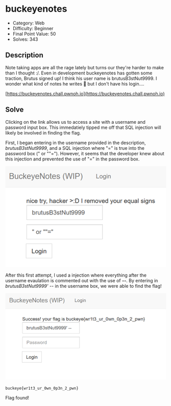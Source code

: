# buckeyenotes

- Category: Web
- Difficulty: Beginner
- Final Point Value: 50
- Solves: 343
  
## Description

Note taking apps are all the rage lately but turns our they're harder to make than I thought :/. Even in development buckeyenotes has gotten some traction, Brutus signed up! I think his user name is brutusB3stNut9999. I wonder what kind of notes he writes 🤔 but I don't have his login....

[https://buckeyenotes.chall.pwnoh.io](https://buckeyenotes.chall.pwnoh.io)

## Solve

Clicking on the link allows us to access a site with a username and password input box. This immedatiely tipped me off that SQL injection will likely be involved in finding the flag.

First, I began entering in the username provided in the description, *brutusB3stNut9999*, and a SQL injection where "=" is true into the password box (" or ""="). However, it seems that the developer knew about this injection and prevented the use of "=" in the password box.

![Failure](equalfail.png)

After this first attempt, I used a injection where everything after the username evaulation is commented out with the use of **--**. By entering in *brutusB3stNut9999' --* in the username box, we were able to find the flag!

![Flag](flag.png)

`buckeye{wr1t3_ur_0wn_0p3n_2_pwn}`

Flag found!
